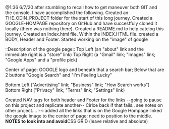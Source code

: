 @1:36 6/7/20 after stumbling to recall how to get maneuver both GIT and the console. I have accomplished the following.
Created an THE_ODIN_PROJECT folder for the start of this long journey.
Created a GOOGLE-HOMPAGE repository on GitHub and have succesffuly cloned it locally (there was nothing there).
Created a README.md to help catelog this journey.
Created an Index.html file.
Within the INDEX.HTML file. created a BODY, Header and Footer.
Started working on the "image" of google

::Description of the google page::
Top Left (an "about" link and the immediate right is a "store" link)
Top Right (a "Gmail" link; "Images" link; "Google Apps" and a "profile pick)

Center of page: GOOGLE logo and beneath that a search bar; Below that are 2 buttons "Google Search" and "I'm Feeling Lucky"

Bottom Left ("Advertising" link; "Business" link; "How Search works")
Bottom Right ("Privacy" link; "Terms" link; "Settings" link)

Created NAV tags for both header and Footer for the links
--going to pause on this project and replicate another-- Cirlce back if that fails.. 
see notes on other project....
--i added all the links that is on the Google Hompage
linked the google image to the center of page; need to position to the middle.
**NOTES to look into and avoid**CSS GRID (leave relative and absolute)